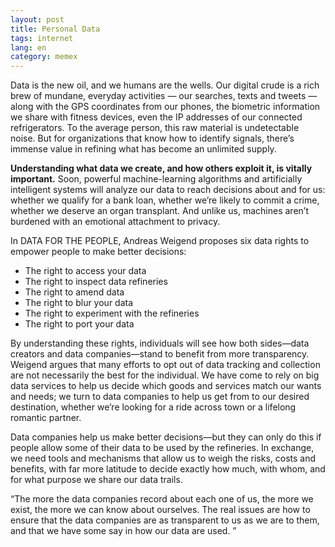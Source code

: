 ```yaml
---
layout: post
title: Personal Data
tags: internet
lang: en
category: memex
---    
```


Data is the new oil, and we humans are the wells. Our digital crude is a rich brew of mundane, everyday activities — our searches, texts and tweets — along with the GPS coordinates from our phones, the biometric information we share with fitness devices, even the IP addresses of our connected refrigerators. To the average person, this raw material is undetectable noise. But for organizations that know how to identify signals, there’s immense value in refining what has become an unlimited supply.

**Understanding what data we create, and how others exploit it, is vitally important.** Soon, powerful machine-learning algorithms and artificially intelligent systems will analyze our data to reach decisions about and for us: whether we qualify for a bank loan, whether we’re likely to commit a crime, whether we deserve an organ transplant. And unlike us, machines aren’t burdened with an emotional attachment to privacy.

In DATA FOR THE PEOPLE, Andreas Weigend proposes six data rights to empower people to make better decisions:

* The right to access your data
* The right to inspect data refineries
* The right to amend data
* The right to blur your data
* The right to experiment with the refineries
* The right to port your data

By understanding these rights, individuals will see how both sides—data creators and data companies—stand to benefit from more transparency. Weigend argues that many efforts to opt out of data tracking and collection are not necessarily the best for the individual. We have come to rely on big data services to help us decide which goods and services match our wants and needs; we turn to data companies to help us get from to our desired destination, whether we’re looking for a ride across town or a lifelong romantic partner.

Data companies help us make better decisions—but they can only do this if people allow some of their data to be used by the refineries. In exchange, we need tools and mechanisms that allow us to weigh the risks, costs and benefits, with far more latitude to decide exactly how much, with whom, and for what purpose we share our data trails.

“The more the data companies record about each one of us, the more we exist, the more we can know about ourselves. The real issues are how to ensure that the data companies are as transparent to us as we are to them, and that we have some say in how our data are used. ”

